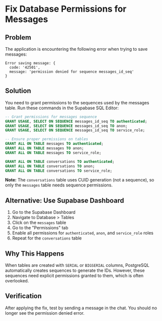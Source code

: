 # Fix Database Permissions for Messages

## Problem
The application is encountering the following error when trying to save messages:
```
Error saving message: {
  code: '42501',
  message: 'permission denied for sequence messages_id_seq'
}
```

## Solution
You need to grant permissions to the sequences used by the messages table. Run these commands in the Supabase SQL Editor:

```sql
-- Grant permissions for messages sequence
GRANT USAGE, SELECT ON SEQUENCE messages_id_seq TO authenticated;
GRANT USAGE, SELECT ON SEQUENCE messages_id_seq TO anon;
GRANT USAGE, SELECT ON SEQUENCE messages_id_seq TO service_role;

-- Ensure proper permissions on tables
GRANT ALL ON TABLE messages TO authenticated;
GRANT ALL ON TABLE messages TO anon;
GRANT ALL ON TABLE messages TO service_role;

GRANT ALL ON TABLE conversations TO authenticated;
GRANT ALL ON TABLE conversations TO anon;
GRANT ALL ON TABLE conversations TO service_role;
```

**Note:** The `conversations` table uses CUID generation (not a sequence), so only the `messages` table needs sequence permissions.

## Alternative: Use Supabase Dashboard
1. Go to the Supabase Dashboard
2. Navigate to Database > Tables
3. Click on the `messages` table
4. Go to the "Permissions" tab
5. Enable all permissions for `authenticated`, `anon`, and `service_role` roles
6. Repeat for the `conversations` table

## Why This Happens
When tables are created with `SERIAL` or `BIGSERIAL` columns, PostgreSQL automatically creates sequences to generate the IDs. However, these sequences need explicit permissions granted to them, which is often overlooked.

## Verification
After applying the fix, test by sending a message in the chat. You should no longer see the permission denied error.